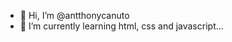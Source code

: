 - 👋 Hi, I’m @antthonycanuto
- 🌱 I’m currently learning html, css and javascript...


<!---
- 👀 I’m interested in ...
- 💞️ I’m looking to collaborate on ...
- 📫 How to reach me ...

antthonycanuto/antthonycanuto is a ✨ special ✨ repository because its `README.md` (this file) appears on your GitHub profile.
You can click the Preview link to take a look at your changes.
--->
